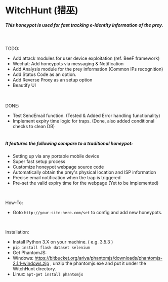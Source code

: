 # WitchHunt (猎巫)
##### This honeypot is used for fast tracking e-identity information of the prey.
<br /><br />
TODO:
<br />
- Add attack modules for user device exploitation (ref. BeeF framework)
- Wechat: Add honeypots via messaging & Notification
- Add Analysis module for the prey information (Common IPs recognition)
- Add Status Code as an option.
- Add Reverse Proxy as an setup option
- Beautify UI
<br /> <br /> <br />

DONE:
<br />
- Test SendEmail function. (Tested & Added Error handling functionality)
- Implement expiry time logic for traps. (Done, also added conditional checks to clean DB)
<br /> <br />


##### It features the following compare to a traditional honeypot:
- Setting up via any portable mobile device
- Super fast setup process
- Customize honeypot webpage source code
- Automatically obtain the prey's physical location and ISP information
- Precise email notification when the trap is triggered
- Pre-set the valid expiry time for the webpage (Yet to be implemented)

<br />

How-To:
- Goto `http://your-site-here.com/set` to config and add new honeypots.

<br />

Installation:
- Install Python 3.X on your machine. ( e.g. 3.5.3 )
- `pip install flask dataset selenium`
- Get PhantomJS:
 - Windows: https://bitbucket.org/ariya/phantomjs/downloads/phantomjs-2.1.1-windows.zip , unzip the phantomjs.exe and put it under the WitchHunt directory.
 - Linux: `apt-get install phantomjs`

<br /><br />
